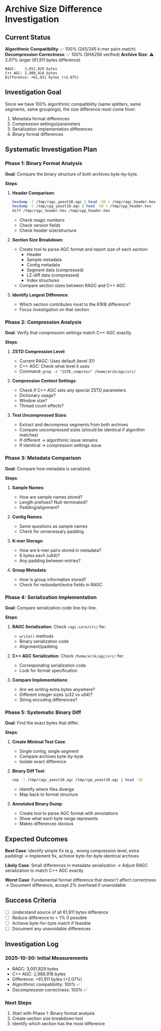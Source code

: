 # Archive Size Difference Investigation

## Current Status

**Algorithmic Compatibility**: ✅ 100% (245/245 k-mer pairs match)
**Decompression Correctness**: ✅ 100% (SHA256 verified)
**Archive Size**: ⚠️ 2.07% larger (61,911 bytes difference)

```
RAGC:    3,051,829 bytes
C++ AGC: 2,989,918 bytes
Difference: +61,911 bytes (+2.07%)
```

## Investigation Goal

Since we have 100% algorithmic compatibility (same splitters, same segments, same groupings), the size difference must come from:
1. Metadata format differences
2. Compression settings/parameters
3. Serialization implementation differences
4. Binary format differences

## Systematic Investigation Plan

### Phase 1: Binary Format Analysis

**Goal**: Compare the binary structure of both archives byte-by-byte.

**Steps**:

1. **Header Comparison**:
   ```bash
   hexdump -C /tmp/ragc_yeast10.agc | head -50 > /tmp/ragc_header.hex
   hexdump -C /tmp/cpp_yeast10.agc | head -50 > /tmp/cpp_header.hex
   diff /tmp/ragc_header.hex /tmp/cpp_header.hex
   ```
   - Check magic numbers
   - Check version fields
   - Check header size/structure

2. **Section Size Breakdown**:
   - Create tool to parse AGC format and report size of each section:
     - Header
     - Sample metadata
     - Contig metadata
     - Segment data (compressed)
     - LZ-diff data (compressed)
     - Index structures
   - Compare section sizes between RAGC and C++ AGC

3. **Identify Largest Difference**:
   - Which section contributes most to the 61KB difference?
   - Focus investigation on that section

### Phase 2: Compression Analysis

**Goal**: Verify that compression settings match C++ AGC exactly.

**Steps**:

1. **ZSTD Compression Level**:
   - Current RAGC: Uses default (level 3?)
   - C++ AGC: Check what level it uses
   - Command: `grep -r "ZSTD_compress" /home/erik/agc/src/`

2. **Compression Context Settings**:
   - Check if C++ AGC sets any special ZSTD parameters
   - Dictionary usage?
   - Window size?
   - Thread count effects?

3. **Test Uncompressed Sizes**:
   - Extract and decompress segments from both archives
   - Compare uncompressed sizes (should be identical if algorithm matches)
   - If different → algorithmic issue remains
   - If identical → compression settings issue

### Phase 3: Metadata Comparison

**Goal**: Compare how metadata is serialized.

**Steps**:

1. **Sample Names**:
   - How are sample names stored?
   - Length prefixes? Null-terminated?
   - Padding/alignment?

2. **Contig Names**:
   - Same questions as sample names
   - Check for unnecessary padding

3. **K-mer Storage**:
   - How are k-mer pairs stored in metadata?
   - 8 bytes each (u64)?
   - Any padding between entries?

4. **Group Metadata**:
   - How is group information stored?
   - Check for redundant/extra fields in RAGC

### Phase 4: Serialization Implementation

**Goal**: Compare serialization code line-by-line.

**Steps**:

1. **RAGC Serialization**: Check `ragc-core/src/` for:
   - `write()` methods
   - Binary serialization code
   - Alignment/padding

2. **C++ AGC Serialization**: Check `/home/erik/agc/src/` for:
   - Corresponding serialization code
   - Look for format specification

3. **Compare Implementations**:
   - Are we writing extra bytes anywhere?
   - Different integer sizes (u32 vs u64)?
   - String encoding differences?

### Phase 5: Systematic Binary Diff

**Goal**: Find the exact bytes that differ.

**Steps**:

1. **Create Minimal Test Case**:
   - Single contig, single segment
   - Compare archives byte-by-byte
   - Isolate exact difference

2. **Binary Diff Tool**:
   ```bash
   cmp -l /tmp/ragc_yeast10.agc /tmp/cpp_yeast10.agc | head -20
   ```
   - Identify where files diverge
   - Map back to format structure

3. **Annotated Binary Dump**:
   - Create tool to parse AGC format with annotations
   - Show what each byte range represents
   - Makes differences obvious

## Expected Outcomes

**Best Case**: Identify simple fix (e.g., wrong compression level, extra padding)
→ Implement fix, achieve byte-for-byte identical archives

**Likely Case**: Small differences in metadata serialization
→ Adjust RAGC serialization to match C++ AGC exactly

**Worst Case**: Fundamental format difference that doesn't affect correctness
→ Document difference, accept 2% overhead if unavoidable

## Success Criteria

- [ ] Understand source of all 61,911 bytes difference
- [ ] Reduce difference to < 1% if possible
- [ ] Achieve byte-for-byte match if feasible
- [ ] Document any unavoidable differences

## Investigation Log

### 2025-10-30: Initial Measurements
- RAGC: 3,051,829 bytes
- C++ AGC: 2,989,918 bytes
- Difference: +61,911 bytes (+2.07%)
- Algorithmic compatibility: 100% ✅
- Decompression correctness: 100% ✅

### Next Steps
1. Start with Phase 1: Binary format analysis
2. Create section size breakdown tool
3. Identify which section has the most difference

